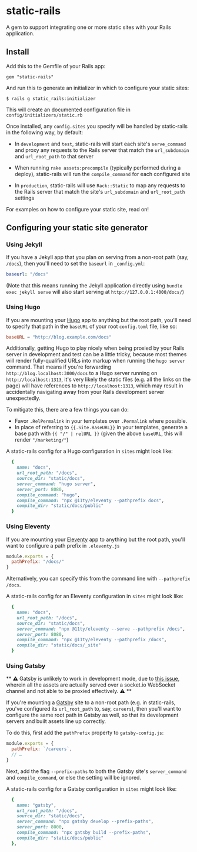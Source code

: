 # static-rails

A gem to support integrating one or more static sites with your Rails
application.

## Install

Add this to the Gemfile of your Rails app:

```
gem "static-rails"
```

And run this to generate an initializer in which to configure your static sites:

```
$ rails g static_rails:initializer
```

This will create an documented configuration file in
`config/initializers/static.rb`

Once installed, any `config.sites` you specify will be handled by static-rails
in the following way, by default:

* In `development` and `test`, static-rails will start each site's
  `serve_command` and proxy any requests to the Rails server that match the
  `url_subdomain` and `url_root_path` to that server

* When running `rake assets:precompile` (typically performed during a deploy),
  static-rails will run the `compile_command` for each configured site

* In `production`, static-rails will use `Rack::Static` to map any requests to
  the Rails server that match the site's `url_subdomain` and `url_root_path`
  settings

For examples on how to configure your static site, read on!

## Configuring your static site generator


### Using Jekyll

If you have a Jekyll app that you plan on serving from a non-root path (say,
`/docs`), then you'll need to set the `baseurl` in `_config.yml`:

```yml
baseurl: "/docs"
```

(Note that this means running the Jekyll application directly using `bundle exec
jekyll serve` will also start serving at `http://127.0.0.1:4000/docs/`)

### Using Hugo

If you are mounting your [Hugo](https://gohugo.io) app to anything but the root
path, you'll need to specify that path in the `baseURL` of your root
`config.toml` file, like so:

```toml
baseURL = "http://blog.example.com/docs"
```

Additionally, getting Hugo to play nicely when being proxied by your Rails
server in development and test can be a little tricky, because most themes will
render fully-qualified URLs into markup when running the `hugo server` command.
That means if you're forwarding `http://blog.localhost:3000/docs` to a Hugo
server running on `http://localhost:1313`, it's very likely the static files
(e.g. all the links on the page) will have references to
`http://localhost:1313`, which may result in accidentally navigating away from
your Rails development server unexpectedly.

To mitigate this, there are a few things you can do:

* Favor `.RelPermalink` in your templates over `.Permalink` where possible.
* In place of referring to `{{.Site.BaseURL}}` in your templates, generate a
  base path with `{{ "/" | relURL }}` (given the above `baseURL`, this will
  render `"/marketing/"`)

A static-rails config for a Hugo configuration in `sites` might look like:

```rb
  {
    name: "docs",
    url_root_path: "/docs",
    source_dir: "static/docs",
    server_command: "hugo server",
    server_port: 8080,
    compile_command: "hugo",
    compile_command: "npx @11ty/eleventy --pathprefix docs",
    compile_dir: "static/docs/public"
  }
```

### Using Eleventy

If you are mounting your [Eleventy](https://www.11ty.dev) app to anything but
the root path, you'll want to configure a path prefix in `.eleventy.js`

```js
module.exports = {
  pathPrefix: "/docs/"
}
```

Alternatively, you can specify this from the command line with `--pathprefix
/docs`.

A static-rails config for an Eleventy configuration in `sites` might look like:

```rb
  {
    name: "docs",
    url_root_path: "/docs",
    source_dir: "static/docs",
    server_command: "npx @11ty/eleventy --serve --pathprefix /docs",
    server_port: 8080,
    compile_command: "npx @11ty/eleventy --pathprefix /docs",
    compile_dir: "static/docs/_site"
  }
```

### Using Gatsby

** ⚠️ Gatsby is unlikely to work in development mode, due to [this
issue](https://github.com/gatsbyjs/gatsby/issues/18143), wherein all the assets
are actually served over a socket.io WebSocket channel and not able to be
proxied effectively. ⚠️  **

If you're mounting a [Gatsby](https://www.gatsbyjs.org) site to a non-root path
(e.g. in static-rails, you've configured its `url_root_path` to, say,
`careers`), then you'll want to configure the same root path in Gatsby as well,
so that its development servers and built assets line up correctly.

To do this, first add the `pathPrefix` property to `gatsby-config.js`:

```js
module.exports = {
  pathPrefix: `/careers`,
  // …
}
```

Next, add the flag `--prefix-paths` to both the Gatsby site's `server_command`
and `compile_command`, or else the setting will be ignored.

A static-rails config for a Gatsby configuration in `sites` might look like:

```rb
  {
    name: "gatsby",
    url_root_path: "/docs",
    source_dir: "static/docs",
    server_command: "npx gatsby develop --prefix-paths",
    server_port: 8000,
    compile_command: "npx gatsby build --prefix-paths",
    compile_dir: "static/docs/public"
  },
```

